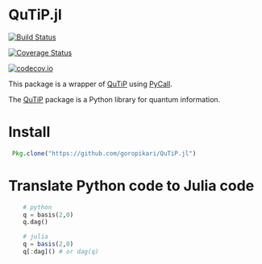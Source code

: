 # QuTiP.jl

[![Build Status](https://travis-ci.org/goropikari/QuTiP.jl.svg?branch=master)](https://travis-ci.org/goropikari/QuTiP.jl)

[![Coverage Status](https://coveralls.io/repos/goropikari/QuTiP.jl/badge.svg?branch=master&service=github)](https://coveralls.io/github/goropikari/QuTiP.jl?branch=master)

[![codecov.io](http://codecov.io/github/goropikari/QuTiP.jl/coverage.svg?branch=master)](http://codecov.io/github/goropikari/QuTiP.jl?branch=master)

This package is a wrapper of [QuTiP](http://qutip.org/) using [PyCall](https://github.com/stevengj/PyCall.jl).

The [QuTiP](http://qutip.org/) package is a Python library for quantum information.

# Install

```julia
 Pkg.clone("https://github.com/goropikari/QuTiP.jl")
```

# Translate Python code to Julia code
```python
    # python
    q = basis(2,0)
    q.dag()
```

```julia
    # julia
    q = basis(2,0)
    q[:dag]() # or dag(q)
```

